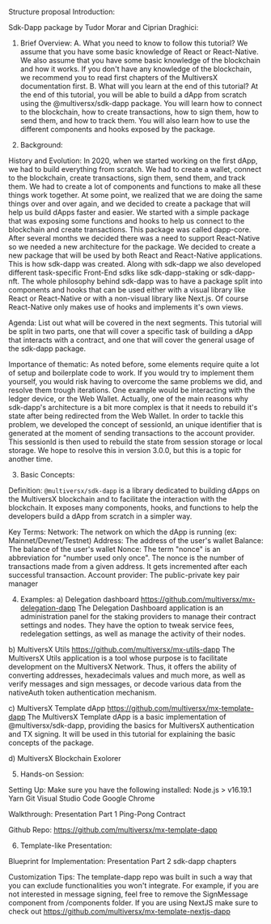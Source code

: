 Structure proposal
Introduction:

Sdk-Dapp package by Tudor Morar and Ciprian Draghici: 

1. Brief Overview: 
A. What you need to know to follow this tutorial?
    We assume that you have some basic knowledge of React or React-Native. We also assume that you have some basic knowledge of the blockchain and how it works. If you don't have any knowledge of the blockchain, we recommend you to read first chapters of the MultiversX documentation first.
B. What will you learn at the end of this tutorial?
    At the end of this tutorial, you will be able to build a dApp from scratch using the @multiversx/sdk-dapp package. You will learn how to connect to the blockchain, how to create transactions, how to sign them, how to send them, and how to track them. You will also learn how to use the different components and hooks exposed by the package.

2. Background:

History and Evolution:
In 2020, when we started working on the first dApp, we had to build everything from scratch. We had to create a wallet, connect to the blockchain, create transactions, sign them, send them, and track them. We had to create a lot of components and functions to make all these things work together.
At some point, we realized that we are doing the same things over and over again, and we decided to create a package that will help us build dApps faster and easier.
We started with a simple package that was exposing some functions and hooks to help us connect to the blockchain and create transactions. This package was called dapp-core.
After several months we decided there was a need to support React-Native so we needed a new architecture for the package. We decided to create a new package that will be used by both React and React-Native applications. This is how sdk-dapp was created. Along with sdk-dapp we also developed different task-specific Front-End sdks like sdk-dapp-staking or sdk-dapp-nft. 
The whole philosophy behind sdk-dapp was to have a package split into components and hooks that can be used either with a visual library like React or React-Native or with a non-visual library like Next.js. Of course React-Native only makes use of hooks and implements it's own views. 

Agenda: List out what will be covered in the next segments.
This tutorial will be split in two parts, one that will cover a specific task of building a dApp that interacts with a contract, and one that will cover the general usage of the sdk-dapp package.

Importance of thematic: 
As noted before, some elements require quite a lot of setup and boilerplate code to work. If you would try to implement them yourself, you would risk having to overcome the same problems we did, and resolve them trough iterations. One example would be interacting with the ledger device, or the Web Wallet. Actually, one of the main reasons why sdk-dapp's architecture is a bit more complex is that it needs to rebuild it's state after being redirected from the Web Wallet. In order to tackle this problem, we developed the concept of sessionId, an unique identifier that is generated at the moment of sending transactions to the account provider. This sessionId is then used to rebuild the state from session storage or local storage. We hope to resolve this in version 3.0.0, but this is a topic for another time.

3. Basic Concepts:

Definition:
`@multiversx/sdk-dapp` is a library dedicated to building dApps on the MultiversX blockchain and to facilitate the interaction with the blockchain.
It exposes many components, hooks, and functions to help the developers build a dApp from scratch in a simpler way.

Key Terms: 
Network: The network on which the dApp is running (ex: Mainnet/Devnet/Testnet)
Address: The address of the user's wallet
Balance: The balance of the user's wallet
Nonce: The term "nonce" is an abbreviation for "number used only once". The nonce is the number of transactions made from a given address. It gets incremented after each successful transaction.
Account provider: The public-private key pair manager


4. Examples:
a) Delegation dashboard https://github.com/multiversx/mx-delegation-dapp
The Delegation Dashboard application is an administration panel for the staking providers to manage their contract settings and nodes. They have the option to tweak service fees, redelegation settings, as well as manage the activity of their nodes.

b) MultiversX Utils https://github.com/multiversx/mx-utils-dapp
The MultiversX Utils application is a tool whose purpose is to facilitate development on the MultiversX Network. Thus, it offers the ability of converting addresses, hexadecimals values and much more, as well as verify messages and sign messages, or decode various data from the nativeAuth token authentication mechanism.

c) MultiversX Template dApp https://github.com/multiversx/mx-template-dapp
The MultiversX Template dApp is a basic implementation of @multiversx/sdk-dapp, providing the basics for MultiversX authentication and TX signing. It will be used in this tutorial for explaining the basic concepts of the package.

d) MultiversX Blockchain Exolorer

5. Hands-on Session:

Setting Up: 
Make sure you have the following installed:
Node.js  > v16.19.1
Yarn
Git
Visual Studio Code
Google Chrome

Walkthrough: Presentation Part 1 Ping-Pong Contract

Github Repo: https://github.com/multiversx/mx-template-dapp

6. Template-like Presentation:

Blueprint for Implementation: Presentation Part 2 sdk-dapp chapters

Customization Tips: 
The template-dapp repo was built in such a way that you can exclude functionalities you won't integrate. For example, if you are not interested in message signing, feel free to remove the SignMessage component from /components folder. 
If you are using NextJS make sure to check out https://github.com/multiversx/mx-template-nextjs-dapp
